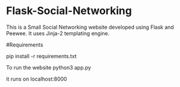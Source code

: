 # Flask-Social-Networking
This is a Small Social Networking website developed using Flask and Peewee. It uses Jinja-2 templating engine. 

#Requirements

  pip install -r requirements.txt

To run the website
python3 app.py 

it runs on localhost:8000


